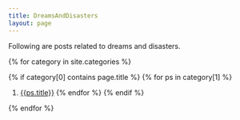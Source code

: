 ```yaml
---
title: DreamsAndDisasters
layout: page
---
```


Following are posts related to dreams and disasters.



{% for category in site.categories %}

{% if category[0] contains page.title %}
{% for ps in category[1] %}
1. [{{ps.title}}]({{site.baseurl}}{{ps.url}}) 
{% endfor %}
{% endif %}
 
{% endfor %}

